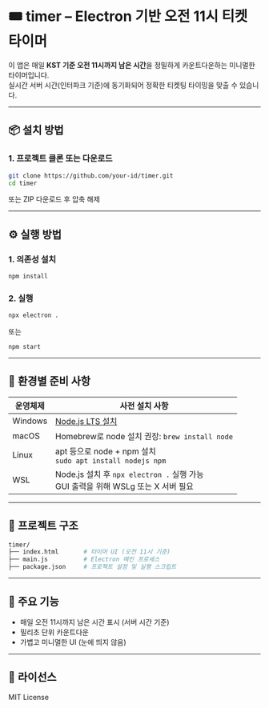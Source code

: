 # 🎟️ timer – Electron 기반 오전 11시 티켓 타이머

이 앱은 매일 **KST 기준 오전 11시까지 남은 시간**을 정밀하게 카운트다운하는 미니멀한 타이머입니다.  
실시간 서버 시간(인터파크 기준)에 동기화되어 정확한 티켓팅 타이밍을 맞출 수 있습니다.

---

## 📦 설치 방법

### 1. 프로젝트 클론 또는 다운로드
```bash
git clone https://github.com/your-id/timer.git
cd timer
```

또는 ZIP 다운로드 후 압축 해제

---

## ⚙️ 실행 방법

### 1. 의존성 설치
```bash
npm install
```

### 2. 실행
```bash
npx electron .
```

또는

```bash
npm start
```

---

## 🧰 환경별 준비 사항

| 운영체제 | 사전 설치 사항 |
|----------|----------------|
| Windows  | [Node.js LTS 설치](https://nodejs.org) |
| macOS    | Homebrew로 node 설치 권장: `brew install node` |
| Linux    | apt 등으로 node + npm 설치<br>`sudo apt install nodejs npm` |
| WSL      | Node.js 설치 후 `npx electron .` 실행 가능<br>GUI 출력을 위해 WSLg 또는 X 서버 필요 |

---

## 📁 프로젝트 구조

```bash
timer/
├── index.html       # 타이머 UI (오전 11시 기준)
├── main.js          # Electron 메인 프로세스
├── package.json     # 프로젝트 설정 및 실행 스크립트
```

---

## 🔧 주요 기능
- 매일 오전 11시까지 남은 시간 표시 (서버 시간 기준)
- 밀리초 단위 카운트다운
- 가볍고 미니멀한 UI (눈에 띄지 않음)

---

## 📝 라이선스
MIT License
